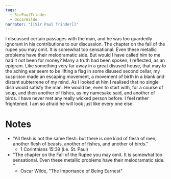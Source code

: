 ```yaml
---
tags:
  - SirPaulTrinder
  - OscarWilde
narrator: "[[Sir Paul Trinder]]"
---
```

I discussed certain passages with the man, and he was too guardedly ignorant in his contributions to our discussion. The chapter on the fall of the rupee you may omit. It is somewhat too sensational. Even these metallic problems have their melodramatic side. But would I have called him to me had it not been for money? Many a truth had been spoken, I reflected, as an epigram. Like something very far away in a great disused house, that may to the aching ear seem to be lifting a flag in some disused second cellar, my suspicion made an escaping movement, a movement of birth in a blank and distant subterrene of my mind. As I looked at him I realised that no single dish would satisfy the man. He would be, even to start with, for a course of soup, and then another of fishes, as my namesake said, and another of birds. I have never met any really wicked person before. I feel rather frightened. I am so afraid he will look just like every one else.

# Notes
- "All flesh is not the same flesh: but there is one kind of flesh of men, another flesh of beasts, another of fishes, and another of birds."
	- 1 Corinthians 15:39 (i.e. St. Paul)
- "The chapter on the Fall of the Rupee you may omit. It is somewhat too sensational. Even these metallic problems have their melodramatic side. "
	- Oscar Wilde, "The Importance of Being Earnest"